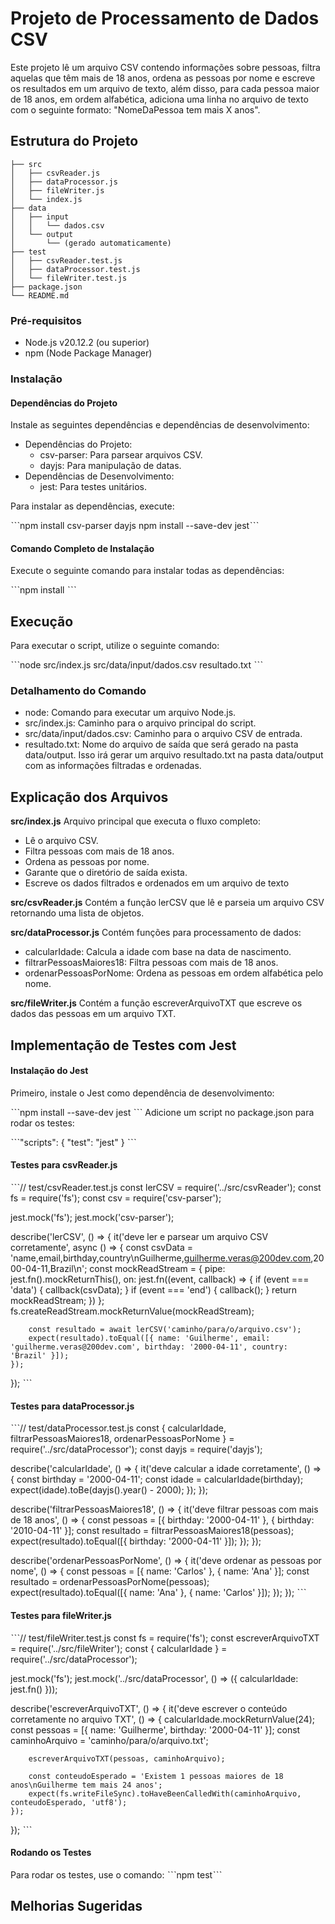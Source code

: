 # Projeto de Processamento de Dados CSV

Este projeto lê um arquivo CSV contendo informações sobre pessoas, filtra aquelas que têm mais de 18 anos, ordena as pessoas por nome e escreve os resultados em um arquivo de texto, além disso, para cada pessoa maior de 18 anos, em
ordem alfabética, adiciona uma linha no arquivo de texto com o seguinte formato: "NomeDaPessoa tem mais X anos".

## Estrutura do Projeto

```
├── src
│   ├── csvReader.js
│   ├── dataProcessor.js
│   ├── fileWriter.js
│   └── index.js
├── data
│   ├── input
│   │   └── dados.csv
│   └── output
│       └── (gerado automaticamente)
├── test
│   ├── csvReader.test.js
│   ├── dataProcessor.test.js
│   └── fileWriter.test.js
├── package.json
└── README.md
```


### Pré-requisitos
- Node.js v20.12.2 (ou superior)
- npm (Node Package Manager)

### Instalação

#### Dependências do Projeto
Instale as seguintes dependências e dependências de desenvolvimento:
- Dependências do Projeto:
    - csv-parser: Para parsear arquivos CSV.
    - dayjs: Para manipulação de datas.
- Dependências de Desenvolvimento:
   - jest: Para testes unitários.

Para instalar as dependências, execute:

ˋˋˋnpm install csv-parser dayjs
npm install --save-dev jestˋˋˋ

#### Comando Completo de Instalação
Execute o seguinte comando para instalar todas as dependências:

ˋˋˋnpm install
 ˋˋˋ

## Execução
Para executar o script, utilize o seguinte comando:

ˋˋˋnode src/index.js src/data/input/dados.csv resultado.txt
 ˋˋˋ

### Detalhamento do Comando
- node: Comando para executar um arquivo Node.js.
- src/index.js: Caminho para o arquivo principal do script.
- src/data/input/dados.csv: Caminho para o arquivo CSV de entrada.
- resultado.txt: Nome do arquivo de saída que será gerado na pasta data/output.
Isso irá gerar um arquivo resultado.txt na pasta data/output com as informações filtradas e ordenadas.

## Explicação dos Arquivos
**src/index.js**
Arquivo principal que executa o fluxo completo:

* Lê o arquivo CSV.
* Filtra pessoas com mais de 18 anos.
* Ordena as pessoas por nome.
* Garante que o diretório de saída exista.
* Escreve os dados filtrados e ordenados em um arquivo de texto

**src/csvReader.js**
Contém a função lerCSV que lê e parseia um arquivo CSV retornando uma lista de objetos.

**src/dataProcessor.js**
Contém funções para processamento de dados:
- calcularIdade: Calcula a idade com base na data de nascimento.
- filtrarPessoasMaiores18: Filtra pessoas com mais de 18 anos.
- ordenarPessoasPorNome: Ordena as pessoas em ordem alfabética pelo nome.

**src/fileWriter.js**
Contém a função escreverArquivoTXT que escreve os dados das pessoas em um arquivo TXT.

## Implementação de Testes com Jest

#### Instalação do Jest

Primeiro, instale o Jest como dependência de desenvolvimento:

ˋˋˋnpm install --save-dev jest
 ˋˋˋ
 Adicione um script no package.json para rodar os testes:

 ˋˋˋ"scripts": {
    "test": "jest"
}
 ˋˋˋ
 #### Testes para csvReader.js

ˋˋˋ// test/csvReader.test.js
const lerCSV = require('../src/csvReader');
const fs = require('fs');
const csv = require('csv-parser');

jest.mock('fs');
jest.mock('csv-parser');

describe('lerCSV', () => {
    it('deve ler e parsear um arquivo CSV corretamente', async () => {
        const csvData = 'name,email,birthday,country\nGuilherme,guilherme.veras@200dev.com,2000-04-11,Brazil\n';
        const mockReadStream = {
            pipe: jest.fn().mockReturnThis(),
            on: jest.fn((event, callback) => {
                if (event === 'data') {
                    callback(csvData);
                }
                if (event === 'end') {
                    callback();
                }
                return mockReadStream;
            })
        };
        fs.createReadStream.mockReturnValue(mockReadStream);

        const resultado = await lerCSV('caminho/para/o/arquivo.csv');
        expect(resultado).toEqual([{ name: 'Guilherme', email: 'guilherme.veras@200dev.com', birthday: '2000-04-11', country: 'Brazil' }]);
    });
});
 ˋˋˋ
 #### Testes para dataProcessor.js

 ˋˋˋ// test/dataProcessor.test.js
const { calcularIdade, filtrarPessoasMaiores18, ordenarPessoasPorNome } = require('../src/dataProcessor');
const dayjs = require('dayjs');

describe('calcularIdade', () => {
    it('deve calcular a idade corretamente', () => {
        const birthday = '2000-04-11';
        const idade = calcularIdade(birthday);
        expect(idade).toBe(dayjs().year() - 2000);
    });
});

describe('filtrarPessoasMaiores18', () => {
    it('deve filtrar pessoas com mais de 18 anos', () => {
        const pessoas = [{ birthday: '2000-04-11' }, { birthday: '2010-04-11' }];
        const resultado = filtrarPessoasMaiores18(pessoas);
        expect(resultado).toEqual([{ birthday: '2000-04-11' }]);
    });
});

describe('ordenarPessoasPorNome', () => {
    it('deve ordenar as pessoas por nome', () => {
        const pessoas = [{ name: 'Carlos' }, { name: 'Ana' }];
        const resultado = ordenarPessoasPorNome(pessoas);
        expect(resultado).toEqual([{ name: 'Ana' }, { name: 'Carlos' }]);
    });
});
ˋˋˋ
#### Testes para fileWriter.js

ˋˋˋ// test/fileWriter.test.js
const fs = require('fs');
const escreverArquivoTXT = require('../src/fileWriter');
const { calcularIdade } = require('../src/dataProcessor');

jest.mock('fs');
jest.mock('../src/dataProcessor', () => ({
    calcularIdade: jest.fn()
}));

describe('escreverArquivoTXT', () => {
    it('deve escrever o conteúdo corretamente no arquivo TXT', () => {
        calcularIdade.mockReturnValue(24);
        const pessoas = [{ name: 'Guilherme', birthday: '2000-04-11' }];
        const caminhoArquivo = 'caminho/para/o/arquivo.txt';

        escreverArquivoTXT(pessoas, caminhoArquivo);
        
        const conteudoEsperado = 'Existem 1 pessoas maiores de 18 anos\nGuilherme tem mais 24 anos';
        expect(fs.writeFileSync).toHaveBeenCalledWith(caminhoArquivo, conteudoEsperado, 'utf8');
    });
});
 ˋˋˋ
#### Rodando os Testes

Para rodar os testes, use o comando:
ˋˋˋnpm testˋˋˋ

## Melhorias Sugeridas
